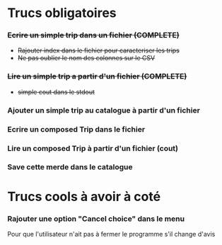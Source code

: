 # Trucs obligatoires

### <s>Ecrire un simple trip dans un fichier (COMPLETE)
- Rajouter index dans le fichier pour caracteriser les trips
- Ne pas oublier le nom des colonnes sur le CSV
  </s>

### <s>Lire un simple trip a partir d'un fichier (COMPLETE)
- simple cout dans le stdout</s>

### Ajouter un simple trip au catalogue à partir d'un fichier

### Ecrire un composed Trip dans le fichier

### Lire un composed Trip à partir d'un fichier (cout)

### Save cette merde dans le catalogue 

# Trucs cools à avoir à coté

### Rajouter une option "Cancel choice" dans le menu
Pour que l'utilisateur n'ait pas à fermer le programme s'il change d'avis
